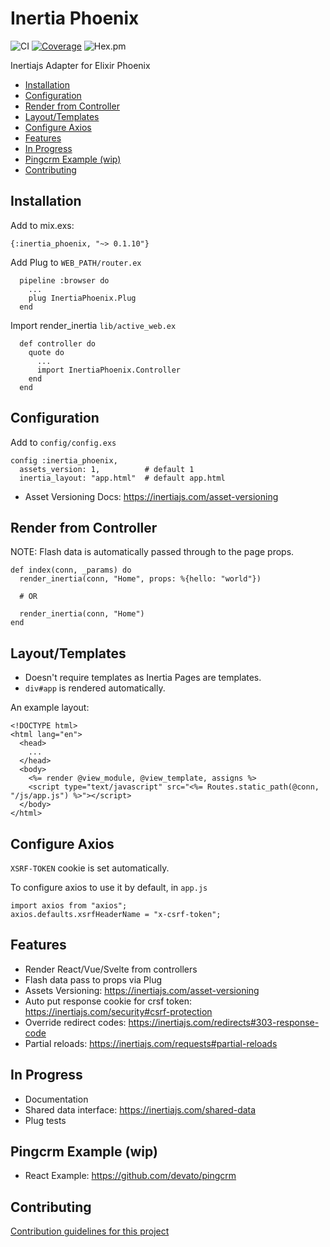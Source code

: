 # Inertia Phoenix

![CI](https://github.com/devato/inertia_phoenix/workflows/CI/badge.svg)
[![Coverage](https://coveralls.io/repos/github/devato/inertia_phoenix/badge.svg?branch=develop)](https://coveralls.io/github/devato/inertia_phoenix?branch=develop)
![Hex.pm](https://img.shields.io/hexpm/v/inertia_phoenix)

Inertiajs Adapter for Elixir Phoenix

<!-- START doctoc generated TOC please keep comment here to allow auto update -->
<!-- DON'T EDIT THIS SECTION, INSTEAD RE-RUN doctoc TO UPDATE -->


- [Installation](#installation)
- [Configuration](#configuration)
- [Render from Controller](#render-from-controller)
- [Layout/Templates](#layouttemplates)
- [Configure Axios](#configure-axios)
- [Features](#features)
- [In Progress](#in-progress)
- [Pingcrm Example (wip)](#pingcrm-example-wip)
- [Contributing](#contributing)

<!-- END doctoc generated TOC please keep comment here to allow auto update -->

## Installation

Add to mix.exs:
```
{:inertia_phoenix, "~> 0.1.10"}
```

Add Plug to `WEB_PATH/router.ex`
```
  pipeline :browser do
    ...
    plug InertiaPhoenix.Plug
  end
```

Import render_inertia `lib/active_web.ex`
```
  def controller do
    quote do
      ...
      import InertiaPhoenix.Controller
    end
  end
```

## Configuration

Add to `config/config.exs`

```
config :inertia_phoenix,
  assets_version: 1,          # default 1
  inertia_layout: "app.html"  # default app.html
```

- Asset Versioning Docs: https://inertiajs.com/asset-versioning

## Render from Controller

NOTE: Flash data is automatically passed through to the page props.

```
def index(conn, _params) do
  render_inertia(conn, "Home", props: %{hello: "world"})

  # OR

  render_inertia(conn, "Home")
end
```

## Layout/Templates

- Doesn't require templates as Inertia Pages are templates.
- `div#app` is rendered automatically.

An example layout:

```
<!DOCTYPE html>
<html lang="en">
  <head>
    ...
  </head>
  <body>
    <%= render @view_module, @view_template, assigns %>
    <script type="text/javascript" src="<%= Routes.static_path(@conn, "/js/app.js") %>"></script>
  </body>
</html>
```

## Configure Axios

`XSRF-TOKEN` cookie is set automatically.

To configure axios to use it by default, in `app.js`
```
import axios from "axios";
axios.defaults.xsrfHeaderName = "x-csrf-token";
```

## Features

- Render React/Vue/Svelte from controllers
- Flash data pass to props via Plug
- Assets Versioning: https://inertiajs.com/asset-versioning
- Auto put response cookie for crsf token: https://inertiajs.com/security#csrf-protection
- Override redirect codes: https://inertiajs.com/redirects#303-response-code
- Partial reloads: https://inertiajs.com/requests#partial-reloads

## In Progress

- Documentation
- Shared data interface: https://inertiajs.com/shared-data
- Plug tests

## Pingcrm Example (wip)

- React Example: https://github.com/devato/pingcrm

## Contributing

[Contribution guidelines for this project](CONTRIBUTING.md)


